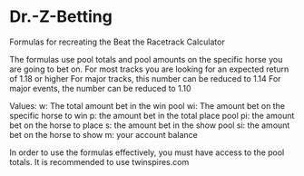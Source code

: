 # Dr.-Z-Betting
Formulas for recreating the Beat the Racetrack Calculator

The formulas use pool totals and pool amounts on the specific horse you are going to bet on. 
For most tracks you are looking for an expected return of 1.18 or higher
For major tracks, this number can be reduced to 1.14
For major events, the number can be reduced to 1.10

Values:
w: The total amount bet in the win pool
wi: The amount bet on the specific horse to win
p: the amount bet in the total place pool
pi: the amount bet on the horse to place
s: the amount bet in the show pool
si: the amount bet on the horse to show
m: your account balance

In order to use the formulas effectively, you must have access to the pool totals.  It is recommended to use twinspires.com